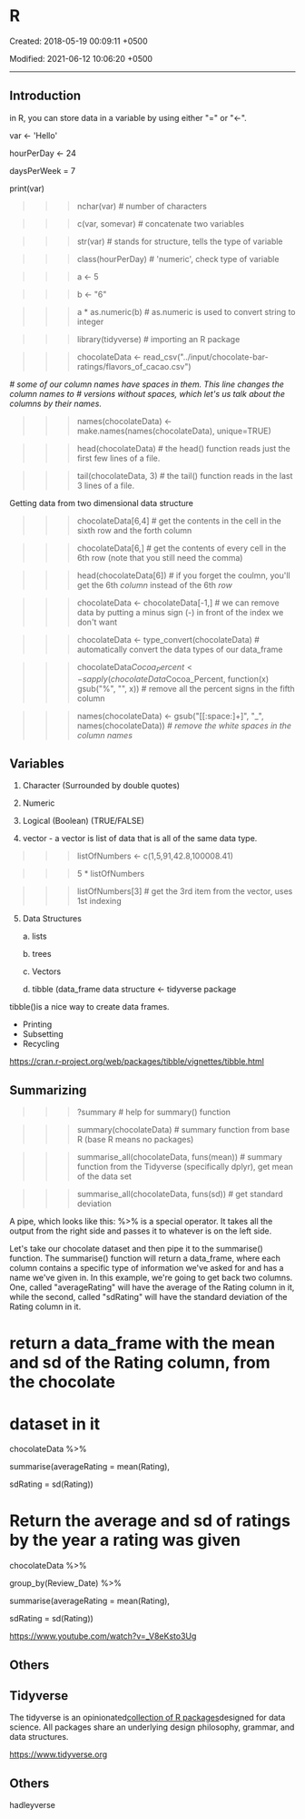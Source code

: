 # R

Created: 2018-05-19 00:09:11 +0500

Modified: 2021-06-12 10:06:20 +0500

---

## Introduction

in R, you can store data in a variable by using either "=" or "<-".

var <- 'Hello'

hourPerDay <- 24

daysPerWeek = 7

print(var)

>>> nchar(var) # number of characters

>>> c(var, somevar) # concatenate two variables

>>> str(var) # stands for structure, tells the type of variable

>>> class(hourPerDay) # 'numeric', check type of variable

>>> a <- 5

>>> b <- "6"

>>> a * as.numeric(b) # as.numeric is used to convert string to integer

>>> library(tidyverse) # importing an R package

>>> chocolateData <- read_csv("../input/chocolate-bar-ratings/flavors_of_cacao.csv")

*# some of our column names have spaces in them. This line changes the column names to*
*# versions without spaces, which let's us talk about the columns by their names.*
>>> names(chocolateData) <- make.names(names(chocolateData), unique=TRUE)

>>> head(chocolateData) # the head() function reads just the first few lines of a file.

>>> tail(chocolateData, 3) # the tail() function reads in the last 3 lines of a file.

Getting data from two dimensional data structure

>>> chocolateData[6,4] # get the contents in the cell in the sixth row and the forth column

>>> chocolateData[6,] # get the contents of every cell in the 6th row (note that you still need the comma)

>>> head(chocolateData[6]) # if you forget the coulmn, you'll get the 6th *column* instead of the 6th *row*

>>> chocolateData <- chocolateData[-1,] # we can remove data by putting a minus sign (-) in front of the index we don't want

>>> chocolateData <- type_convert(chocolateData) # automatically convert the data types of our data_frame

>>> chocolateData$Cocoa_Percent <- sapply(chocolateData$Cocoa_Percent, function(x) gsub("%", "", x)) # remove all the percent signs in the fifth column

>>> names(chocolateData) <- gsub("[[:space:]+]", "_", names(chocolateData)) *# remove the white spaces in the column names*

## Variables

1. Character (Surrounded by double quotes)

2. Numeric

3. Logical (Boolean) (TRUE/FALSE)

4. vector - a vector is list of data that is all of the same data type.

>>> listOfNumbers <- c(1,5,91,42.8,100008.41)

>>> 5 * listOfNumbers

>>> listOfNumbers[3] # get the 3rd item from the vector, uses 1st indexing

5. Data Structures

    a.  lists

    b.  trees

    c.  Vectors

    d.  tibble (data_frame data structure <- tidyverse package

tibble()is a nice way to create data frames.

- Printing
- Subsetting
- Recycling

<https://cran.r-project.org/web/packages/tibble/vignettes/tibble.html>

## Summarizing

>>> ?summary # help for summary() function

>>> summary(chocolateData) # summary function from base R (base R means no packages)

>>> summarise_all(chocolateData, funs(mean)) # summary function from the Tidyverse (specifically dplyr), get mean of the data set

>>> summarise_all(chocolateData, funs(sd)) # get standard deviation

A pipe, which looks like this: %>% is a special operator. It takes all the output from the right side and passes it to whatever is on the left side.

Let's take our chocolate dataset and then pipe it to the summarise() function. The summarise() function will return a data_frame, where each column contains a specific type of information we've asked for and has a name we've given in. In this example, we're going to get back two columns. One, called "averageRating" will have the average of the Rating column in it, while the second, called "sdRating" will have the standard deviation of the Rating column in it.

# return a data_frame with the mean and sd of the Rating column, from the chocolate

# dataset in it

chocolateData %>%

summarise(averageRating = mean(Rating),

sdRating = sd(Rating))

# Return the average and sd of ratings by the year a rating was given

chocolateData %>%

group_by(Review_Date) %>%

summarise(averageRating = mean(Rating),

sdRating = sd(Rating))

<https://www.youtube.com/watch?v=_V8eKsto3Ug>

## Others

## Tidyverse

The tidyverse is an opinionated[collection of R packages](https://www.tidyverse.org/packages)designed for data science. All packages share an underlying design philosophy, grammar, and data structures.

<https://www.tidyverse.org>

## Others

hadleyverse
